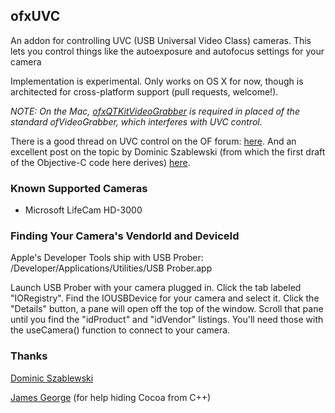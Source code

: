 ## ofxUVC

An addon for controlling UVC (USB Universal Video Class) cameras. This lets you control things like the autoexposure and autofocus settings for your camera

Implementation is experimental. Only works on OS X for now, though is architected for cross-platform support (pull requests, welcome!).

*NOTE: On the Mac, [ofxQTKitVideoGrabber](https://github.com/Flightphase/ofxQTKitVideoGrabber) is required in placed of the standard ofVideoGrabber, which interferes with UVC control.*

There is a good thread on UVC control on the OF forum: [here](http://forum.openframeworks.cc/index.php/topic,3917.0.html). And an excellent post on the topic by Dominic Szablewski (from which the first draft of the Objective-C code here derives) [here](http://www.phoboslab.org/log/2009/07/uvc-camera-control-for-mac-os-x).

### Known Supported Cameras

* Microsoft LifeCam HD-3000

### Finding Your Camera's VendorId and DeviceId

Apple's Developer Tools ship with USB Prober: /Developer/Applications/Utilities/USB Prober.app

Launch USB Prober with your camera plugged in. Click the tab labeled "IORegistry". Find the IOUSBDevice for your camera and select it. Click the "Details" button, a pane will open off the top of the window. Scroll that pane until you find the "idProduct" and "idVendor" listings. You'll need those with the useCamera() function to connect to your camera.

### Thanks

[Dominic Szablewski](http://www.phoboslab.org/)

[James George](http://jamesgeorge.org) (for help hiding Cocoa from C++)